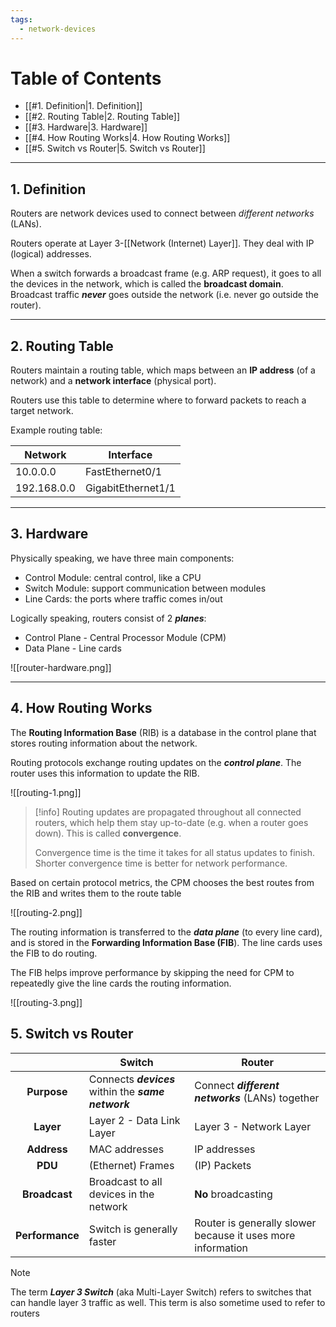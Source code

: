 ```yaml
---
tags:
  - network-devices
---
```

# Table of Contents

- [[#1. Definition|1. Definition]]
- [[#2. Routing Table|2. Routing Table]]
- [[#3. Hardware|3. Hardware]]
- [[#4. How Routing Works|4. How Routing Works]]
- [[#5. Switch vs Router|5. Switch vs Router]]

---
## 1. Definition

Routers are network devices used to connect between *different networks* (LANs). 

Routers operate at Layer 3-[[Network (Internet) Layer]]. They deal with IP (logical) addresses.

When a switch forwards a broadcast frame (e.g. ARP request), it goes to all the devices in the network, which is called the **broadcast domain**. Broadcast traffic ***never*** goes outside the network (i.e. never go outside the router).

---
## 2. Routing Table

Routers maintain a routing table, which maps between an **IP address** (of a network) and a **network interface** (physical port).

Routers use this table to determine where to forward packets to reach a target network.

Example routing table:

| Network     | Interface          |
| ----------- | ------------------ |
| 10.0.0.0    | FastEthernet0/1    |
| 192.168.0.0 | GigabitEthernet1/1 |

---
## 3. Hardware

Physically speaking, we have three main components:
- Control Module: central control, like a CPU
- Switch Module: support communication between modules
- Line Cards: the ports where traffic comes in/out

Logically speaking, routers consist of 2 ***planes***:
- Control Plane - Central Processor Module (CPM)
- Data Plane - Line cards

![[router-hardware.png]]

---
## 4. How Routing Works

The **Routing Information Base** (RIB) is a database in the control plane that stores routing information about the network.

Routing protocols exchange routing updates on the ***control plane***. The router uses this information to update the RIB.

![[routing-1.png]]

>[!info] 
>Routing updates are propagated throughout all connected routers, which help them stay up-to-date (e.g. when a router goes down). This is called **convergence**.
>
>Convergence time is the time it takes for all status updates to finish. Shorter convergence time is better for network performance.

Based on certain protocol metrics, the CPM chooses the best routes from the RIB and writes them to the route table

![[routing-2.png]]

The routing information is transferred to the ***data plane*** (to every line card), and is stored in the **Forwarding Information Base (FIB**). The line cards uses the FIB to do routing.

The FIB helps improve performance by skipping the need for CPM to repeatedly give the line cards the routing information.

![[routing-3.png]]

## 5. Switch vs Router

|                 | Switch                                               | Router                                                      |
| :-------------: | ---------------------------------------------------- | ----------------------------------------------------------- |
|   **Purpose**   | Connects ***devices*** within the ***same network*** | Connect ***different networks*** (LANs) together            |
|    **Layer**    | Layer 2 - Data Link Layer                            | Layer 3 - Network Layer                                     |
|   **Address**   | MAC addresses                                        | IP addresses                                                |
|     **PDU**     | (Ethernet) Frames                                    | (IP) Packets                                                |
|  **Broadcast**  | Broadcast to all devices in the network              | **No** broadcasting                                         |
| **Performance** | Switch is generally faster                           | Router is generally slower because it uses more information |
>[!note]
>The term ***Layer 3 Switch*** (aka Multi-Layer Switch) refers to switches that can handle layer 3 traffic as well. This term is also sometime used to refer to routers
